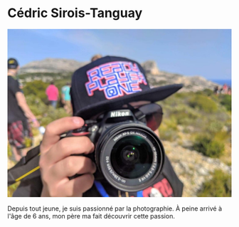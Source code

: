# Cédric Sirois-Tanguay

![camera](photos/camera.jpg)


Depuis tout jeune, je suis passionné par la photographie. À peine arrivé à l'âge de 6 ans, mon père ma fait découvrir cette passion.
